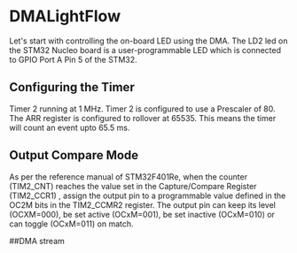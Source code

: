 # DMALightFlow

Let's start with controlling the on-board LED using the DMA. The LD2 led on the STM32 Nucleo board is a user-programmable LED which is connected to GPIO Port A Pin 5 of the STM32.

## Configuring the Timer
Timer 2 running at 1 MHz. Timer 2 is configured to use a Prescaler of 80. The ARR register is configured to rollover at 65535. This means the timer will count an event upto 65.5 ms.

## Output Compare Mode
As per the reference manual of STM32F401Re, when the counter (TIM2_CNT) reaches the value set in the Capture/Compare Register (TIM2_CCR1) , assign the output pin to a programmable value defined in the OC2M bits in the TIM2_CCMR2 register. The output pin can keep its level (OCXM=000), be set active (OCxM=001), be set inactive (OCxM=010) or can toggle (OCxM=011) on match.

##DMA stream


